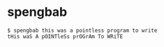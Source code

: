 # spengbab

```
$ spengbab this was a pointless program to write
tHis waS A pOINTleSs prOGrAm To WRiTE
```
